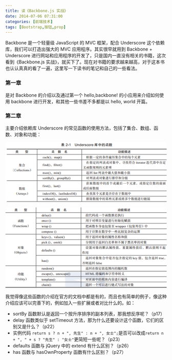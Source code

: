 ```yaml
---
title: 读《Backbone.js 实战》
date: 2014-07-06 07:31:00
categories: [前端技术]
tags: [Bootstrap,按钮,prop]
---
```


Backbone 是一个轻量级 JavaScript 的 MVC 框架，配合 Underscore 这个依赖库，我们可以打造出强大的 MVC 应用程序。其实很早就用到 Backbone + Underscore 进行网站和应用程序的开发了，只是国内一直没有相关的书籍，这次看到《Backbone.js 实战》，就买下了。现在对书籍的要求越来越高，对于这本书也认认真真的看了一遍，这里写一下读书的笔记和自己的一些看法。

### 第一章

是对 Backbone 的介绍以及通过第一个 hello,backbone! 的小应用来介绍如何使用 backbone 进行开发，和其他一些书差不多都是以 hello, world 开篇。

### 第二章

主要介绍依赖库 Underscore 的常见函数的使用方法，包括了集合、数组、函数、对象和功能：

![](/2014/07/06/1.png)

![](/2014/07/06/2.png)

我觉得像这些函数的介绍在官方的文档中都是有的，而且也有简单的例子，像这种介绍应该可以完善下的，例如加入一些扩展或者对比什么的。如：

* sortBy 函数默认是返回一个按升序排序的副本列表，那我想反序呢？（p17）
* delay 函数类似于 setTimeout 方法，那为什么还要设计这个函数，它们的区别又是什么？（p22）
* 实例代码 ```return s ? n + ", 先生" : n + ", 女士";```是否可以改成```return n + ", " + s ? "先生" : "女士"```更简短一些呢？（p23）
* defaults 函数与 jQuery 中的 extend 有什么区别？（p26）
* has 函数与 hasOwnProperty 函数有什么区别？（p27）
